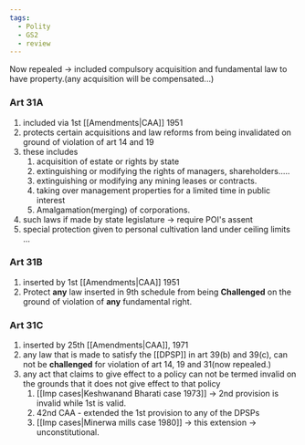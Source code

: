 ```yaml
---
tags:
  - Polity
  - GS2
  - review
---
```

Now repealed -> included compulsory acquisition and fundamental law to have property.(any acquisition will be compensated...)

### Art 31A
1. included via 1st [[Amendments|CAA]] 1951
2. protects certain acquisitions and law reforms from being invalidated on ground of violation of art 14 and 19
3. these includes
	1. acquisition of estate or rights by state
	2. extinguishing or modifying the rights of  managers, shareholders.....
	3. extinguishing or modifying any mining leases or contracts.
	4. taking over management properties for a limited time in public interest
	5. Amalgamation(merging) of corporations.
4. such laws if made by state legislature -> require POI's assent
5. special protection given to personal cultivation land under ceiling limits ...

### Art 31B
1. inserted by 1st [[Amendments|CAA]] 1951
2. Protect **any** law inserted in 9th schedule from being **Challenged** on the ground of violation of **any** fundamental right.

### Art 31C
1. inserted by 25th [[Amendments|CAA]], 1971
2. any law that is made to satisfy the [[DPSP]] in art 39(b) and 39(c), can not be **challenged** for violation of art 14, 19 and 31(now repealed.)
3. any act that claims to give effect to a policy can not be termed invalid on the grounds that it does not give effect to that policy
	1. [[Imp cases|Keshwanand Bharati case 1973]] -> 2nd provision is invalid while 1st is valid.
	2. 42nd CAA - extended the 1st provision to any of the DPSPs
	3. [[Imp cases|Minerwa mills case 1980]] -> this extension -> unconstitutional.
